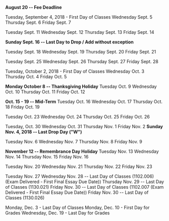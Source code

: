 	 	 	 	 	 	 
**August 20 -- Fee Deadline**	 	 	 	 	 	 
	 	 	 	 	 	 
Tuesday, September 4, 2018 - First Day of Classes
Wednesday Sept. 5
Thursday Sept. 6
Friday Sept. 7

Tuesday Sept. 11
Wednesday Sept. 12
Thursday Sept. 13
Friday Sept. 14

**Sunday Sept. 16 -- Last Day to Drop / Add without exception**

Tuesday Sept. 18
Wednesday Sept. 19
Thursday Sept. 20
Friday Sept. 21

Tuesday Sept. 25
Wednesday Sept. 26
Thursday Sept. 27
Friday Sept. 28

Tuesday, October 2, 2018 - First Day of Classes
Wednesday Oct. 3
Thursday Oct. 4
Friday Oct. 5

**Monday October 8 -- Thanksgiving Holiday**
Tuesday Oct. 9
Wednesday Oct. 10
Thursday Oct. 11
Friday Oct. 12

**Oct. 15 - 19 -- Mid-Term**
Tuesday Oct. 16
Wednesday Oct. 17
Thursday Oct. 18
Friday Oct. 19

Tuesday Oct. 23
Wednesday Oct. 24
Thursday Oct. 25
Friday Oct. 26

Tuesday, Oct. 30
Wednesday Oct. 31
Thursday Nov. 1
Friday Nov. 2
**Sunday Nov. 4, 2018 -- Last Drop Day ("W")**

Tuesday Nov. 6
Wednesday Nov. 7
Thursday Nov. 8
Friday Nov. 9

**November 12 -- Remembrance Day Holiday** 
Tuesday Nov. 13
Wednesday Nov. 14
Thursday Nov. 15
Friday Nov. 16

Tuesday Nov. 20
Wednesday Nov. 21
Thursday Nov. 22
Friday Nov. 23

Tuesday Nov. 27
Wednesday Nov. 28 -- Last Day of Classes (1102.006) (Exam Delivered - First Final Essay Due Date))
Thursday Nov. 29 -- Last Day of Classes (1130.021)
Friday Nov. 30 -- Last Day of Classes (1102.007 (Exam Delivered - First Final Essay Due Date))
Friday Nov. 30 -- Last Day of Classes (1130.026)


Monday, Dec. 3 - Last Day of Classes
Monday, Dec. 10 - First Day for Grades
Wednesday, Dec. 19 - Last Day for Grades